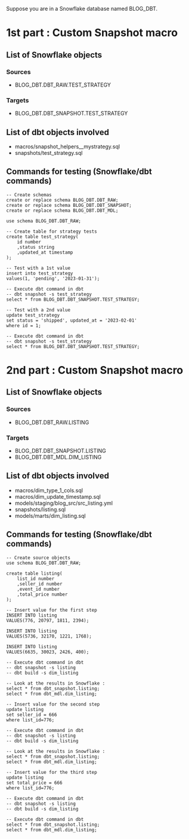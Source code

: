 Suppose you are in a Snowflake database named BLOG_DBT.

# 1st part : Custom Snapshot macro

## List of Snowflake objects 

### Sources
- BLOG_DBT.DBT_RAW.TEST_STRATEGY

### Targets
- BLOG_DBT.DBT_SNAPSHOT.TEST_STRATEGY

## List of dbt objects involved
- macros/snapshot_helpers__mystrategy.sql
- snapshots/test_strategy.sql

## Commands for testing (Snowflake/dbt commands)

```
-- Create schemas
create or replace schema BLOG_DBT.DBT_RAW;
create or replace schema BLOG_DBT.DBT_SNAPSHOT;
create or replace schema BLOG_DBT.DBT_MDL;

use schema BLOG_DBT.DBT_RAW;

-- Create table for strategy tests
create table test_strategy(
    id number
    ,status string
    ,updated_at timestamp
);

-- Test with a 1st value
insert into test_strategy
values(1, 'pending', '2023-01-31');

-- Execute dbt command in dbt
-- dbt snapshot -s test_strategy
select * from BLOG_DBT.DBT_SNAPSHOT.TEST_STRATEGY;

-- Test with a 2nd value
update test_strategy
set status = 'shipped', updated_at = '2023-02-01'
where id = 1;

-- Execute dbt command in dbt
-- dbt snapshot -s test_strategy
select * from BLOG_DBT.DBT_SNAPSHOT.TEST_STRATEGY;
```


# 2nd part : Custom Snapshot macro

## List of Snowflake objects 

### Sources
- BLOG_DBT.DBT_RAW.LISTING

### Targets
- BLOG_DBT.DBT_SNAPSHOT.LISTING
- BLOG_DBT.DBT_MDL.DIM_LISTING

## List of dbt objects involved
- macros/dim_type_1_cols.sql
- macros/dim_update_timestamp.sql
- models/staging/blog_src/src_listing.yml
- snapshots/listing.sql
- models/marts/dim_listing.sql

## Commands for testing (Snowflake/dbt commands)

```
-- Create source objects
use schema BLOG_DBT.DBT_RAW;

create table listing(
    list_id number
    ,seller_id number
    ,event_id number
    ,total_price number
);

-- Insert value for the first step
INSERT INTO listing 
VALUES(776, 20797, 1811, 2394);

INSERT INTO listing 
VALUES(5736, 32170, 1221, 1768);

INSERT INTO listing 
VALUES(6635, 30023, 2426, 400);

-- Execute dbt command in dbt
-- dbt snapshot -s listing
-- dbt build -s dim_listing

-- Look at the results in Snowflake :
select * from dbt_snapshot.listing;
select * from dbt_mdl.dim_listing;

-- Insert value for the second step
update listing
set seller_id = 666
where list_id=776;

-- Execute dbt command in dbt
-- dbt snapshot -s listing
-- dbt build -s dim_listing

-- Look at the results in Snowflake :
select * from dbt_snapshot.listing;
select * from dbt_mdl.dim_listing;

-- Insert value for the third step
update listing
set total_price = 666
where list_id=776;

-- Execute dbt command in dbt
-- dbt snapshot -s listing
-- dbt build -s dim_listing

-- Execute dbt command in dbt
select * from dbt_snapshot.listing;
select * from dbt_mdl.dim_listing;
```
